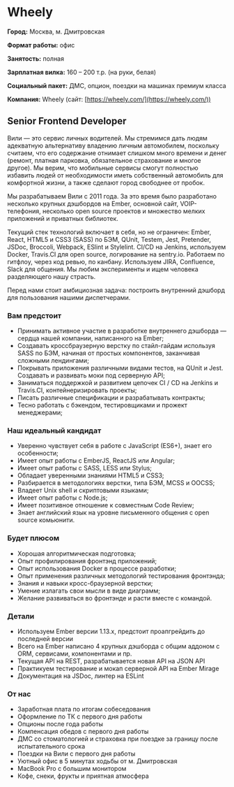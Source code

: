 # Wheely

**Город:** Москва, м. Дмитровская

**Формат работы:** офис

**Занятость:** полная

**Зарплатная вилка:** 160 – 200 т.р. (на руки, белая)

**Социальный пакет:** ДМС, опцион, поездки на машинах премиум класса

**Компания:** Wheely (сайт: [https://wheely.com/](https://wheely.com/))


## Senior Frontend Developer

Вили — это сервис личных водителей. Мы стремимся дать людям адекватную альтернативу владению личным автомобилем, поскольку считаем, что его содержание отнимает слишком много времени и денег (ремонт, платная парковка, обязательное страхование и многое другое). Мы верим, что мобильные сервисы смогут полностью избавить людей от необходимости иметь собственный автомобиль для комфортной жизни, а также сделают город свободнее от пробок.

Мы разрабатываем Вили с 2011 года. За это время было разработано несколько крупных дэшбордов на Ember, основной сайт, VOIP-телефония, несколько open source проектов и множество мелких приложений и приватных библиотек.

Текущий стек технологий включает в себя, но не ограничен: Ember, React, HTML5 и CSS3 (SASS) по БЭМ, QUnit, Testem, Jest, Pretender, JSDoc, Broccoli, Webpack, ESlint и Stylelint. CI/CD на Jenkins, используем Docker, Travis.CI для open source, логирование на sentry.io. Работаем по гитфлоу, через код ревью, по канбану. Используем JIRA, Confluence, Slack для общения. Мы любим эксперименты и ищем человека разделяющего нашу страсть.

Перед нами стоит амбициозная задача: построить внутренний дэшборд для пользования нашими диспетчерами.


### Вам предстоит

* Принимать активное участие в разработке внутреннего дэшборда — сердца нашей компании, написанного на Ember;
* Создавать кроссбраузерную верстку по стайл-гайдам используя SASS по БЭМ, начиная от простых компонентов, заканчивая сложными лендингами;
* Покрывать приложения различными видами тестов, на QUnit и Jest. Создавать и развивать моки под серверную API;
* Заниматься поддержкой и развитием цепочек CI / CD на Jenkins и Travis.CI, контейнеризировать проекты;
* Писать различные спецификации и разрабатывать контракты;
* Тесно работать с бэкендом, тестировщиками и прожект менеджерами;


### Наш идеальный кандидат

* Уверенно чувствует себя в работе с JavaScript (ES6+), знает его особенности;
* Имеет опыт работы с EmberJS, ReactJS или Angular;
* Имеет опыт работы с SASS, LESS или Stylus;
* Обладает уверенными знаниями HTML5 и CSS3;
* Разбирается в методологиях верстки, типа БЭМ, MCSS и OOCSS;
* Владеет Unix shell и скриптовыми языками;
* Имеет опыт работы с Node.js;
* Имеет позитивное отношение к совместным Code Review;
* Знает английский язык на уровне письменного общения с open source комьюнити.


### Будет плюсом

* Хорошая алгоритмическая подготовка;
* Опыт профилирования фронтэнд приложений;
* Опыт использования Docker в процессе разработки;
* Опыт применения различных методологий тестирования фронтэнда;
* Знания и навыки кросс-браузерной верстки;
* Умение излагать свои мысли в виде диаграмм;
* Желание развиваться во фронтэнде и расти вместе с командой.


### Детали

* Используем Ember версии 1.13.x, предстоит проапгрейдить до последней версии
* Всего на Ember написано 4 крупных дэшборда с общим аддоном с ORM, сервисами, компонентами и пр.
* Текущая API на REST, разрабатывается новая API на JSON API
* Практикуем тестирование и мокап серверной API на Ember Mirage
* Документация на JSDoc, линтер на ESLint


### От нас

* Заработная плата по итогам собеседования
* Оформление по ТК с первого дня работы
* Опционы после года работы
* Компенсация обедов с первого дня работы
* ДМС со стоматологией и страховка при поездке за границу после испытательного срока
* Поездки на Вили с первого дня работы
* Уютный офис в 5 минутах ходьбы от м. Дмитровская
* MacBook Pro с большим монитором
* Кофе, снеки, фрукты и приятная атмосфера
